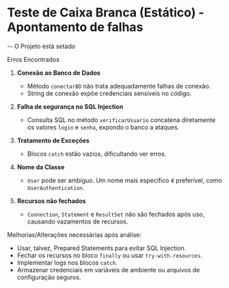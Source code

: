 # Teste de Caixa Branca (Estático) - Apontamento de falhas
-- O Projeto está setado 

Erros Encontrados

1. **Conexão ao Banco de Dados**
   - Método `conectarBD` não trata adequadamente falhas de conexão.
   - String de conexão expõe credenciais sensíveis no código.

2. **Falha de segurança no SQL Injection**
   - Consulta SQL no método `verificarUsuario` concatena diretamente os valores `login` e `senha`, expondo o banco a ataques.

3. **Tratamento de Exceções**
   - Blocos `catch` estão vazios, dificultando ver erros.

4. **Nome da Classe**
   - `User` pode ser ambíguo. Um nome mais específico é preferível, como `UserAuthentication`.

5. **Recursos não fechados**
   - `Connection`, `Statement` e `ResultSet` não são fechados após uso, causando vazamentos de recursos.


Melhorias/Alterações necessárias após análise: 
- Usar, talvez, Prepared Statements para evitar SQL Injection.
- Fechar os recursos no bloco `finally` ou usar `try-with-resources`.
- Implementar logs nos blocos `catch`.
- Armazenar credenciais em variáveis de ambiente ou arquivos de configuração seguros.
